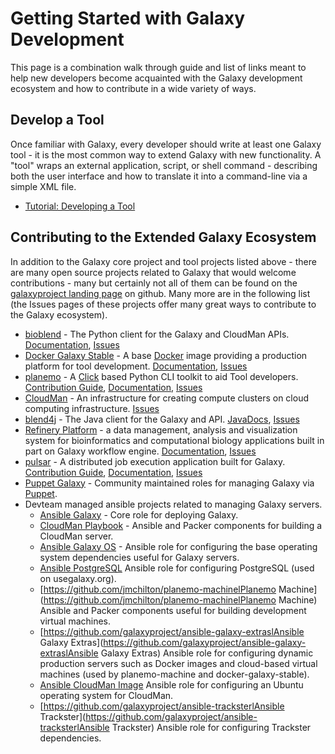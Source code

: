 <slot name="/develop/linkbox" />

# Getting Started with Galaxy Development

This page is a combination walk through guide and list of links meant to help new developers become acquainted with the Galaxy development ecosystem and how to contribute in a wide variety of ways.

## Develop a Tool

Once familiar with Galaxy, every developer should write at least one Galaxy tool - it is the most common way to extend Galaxy with new functionality. A "tool" wraps an external application, script, or shell command - describing both the user interface and how to translate it into a command-line via a simple XML file.

* [Tutorial: Developing a Tool](/admin/tools/add-tool-tutorial/)

## Contributing to the Extended Galaxy Ecosystem

In addition to the Galaxy core project and tool projects listed above - there are many open source projects related to Galaxy that would welcome contributions - many but certainly not all of them can be found on the [galaxyproject landing page](https://github.com/galaxyproject/) on github. Many more are in the following list (the Issues pages of these projects offer many great ways to contribute to the Galaxy ecosystem).

* [bioblend](https://github.com/galaxyproject/bioblend) - The Python client for the Galaxy and CloudMan APIs. [Documentation](http://bioblend.readthedocs.org/en/latest/), [Issues](https://github.com/galaxyproject/bioblend/issues)
* [Docker Galaxy Stable](https://github.com/bgruening/docker-galaxy-stable) - A  base [Docker](https://www.docker.com/) image providing a production platform for tool development. [Documentation](https://github.com/bgruening/docker-galaxy-stable), [Issues](https://github.com/bgruening/docker-galaxy-stable/issues)
* [planemo](https://github.com/galaxyproject/planemo) - A [Click](http://click.pocoo.org/3/) based Python CLI toolkit to aid Tool developers. [Contribution Guide](https://github.com/galaxyproject/planemo/blob/master/CONTRIBUTING.rst), [Documentation](http://planemo.readthedocs.org/en/latest/), [Issues](https://github.com/galaxyproject/planemo/issues)
* [CloudMan](https://github.com/galaxyproject/cloudman) - An infrastructure for creating compute clusters on cloud computing infrastructure. [Issues](https://trello.com/b/csTK4j3B/galaxy-cloudman)
* [blend4j](https://github.com/galaxyproject/blend4j) - The Java client for the Galaxy and API. [JavaDocs](http://jmchilton.github.io/blend4j/apidocs/), [Issues](https://github.com/galaxyproject/blend4j/issues)
* [Refinery Platform](http://www.refinery-platform.org/) - a data management, analysis and visualization system for bioinformatics and computational biology applications built in part on Galaxy workflow engine. [Documentation](https://github.com/parklab/refinery-platform), [Issues](https://github.com/parklab/refinery-platform/issues)
* [pulsar](https://github.com/galaxyproject/pulsar) - A distributed job execution application built for Galaxy. [Contribution Guide](https://github.com/galaxyproject/pulsar/blob/master/CONTRIBUTING.rst), [Documentation](https://pulsar.readthedocs.org/en/latest/), [Issues](https://github.com/galaxyproject/pulsar/issues)
* [Puppet Galaxy](https://github.com/puppet-galaxy/puppet-galaxy) - Community maintained roles for managing Galaxy via [Puppet](http://puppetlabs.com/).
* Devteam managed ansible projects related to managing Galaxy servers.
  * [Ansible Galaxy](https://github.com/galaxyproject/ansible-galaxy) - Core role for deploying Galaxy.
  * [CloudMan Playbook](https://github.com/galaxyproject/galaxy-cloudman-playbook) - Ansible and Packer components for building a CloudMan server.
  * [Ansible Galaxy OS](https://github.com/galaxyproject/ansible-galaxy-os) - Ansible role for configuring the base operating system dependencies useful for Galaxy servers.
  * [Ansible PostgreSQL](https://github.com/galaxyproject/ansible-postgresql) Ansible role for configuring PostgreSQL (used on usegalaxy.org).
  * [https://github.com/jmchilton/planemo-machinelPlanemo Machine](https://github.com/jmchilton/planemo-machinelPlanemo Machine) Ansible and Packer components useful for building development virtual machines.
  * [https://github.com/galaxyproject/ansible-galaxy-extraslAnsible Galaxy Extras](https://github.com/galaxyproject/ansible-galaxy-extraslAnsible Galaxy Extras) Ansible role for configuring dynamic production servers such as Docker images and cloud-based virtual machines (used by planemo-machine and docker-galaxy-stable).
  * [Ansible CloudMan Image](https://github.com/galaxyproject/ansible-cloudman-image) Ansible role for configuring an Ubuntu operating system for CloudMan.
  * [https://github.com/galaxyproject/ansible-tracksterlAnsible Trackster](https://github.com/galaxyproject/ansible-tracksterlAnsible Trackster) Ansible role for configuring Trackster dependencies.
